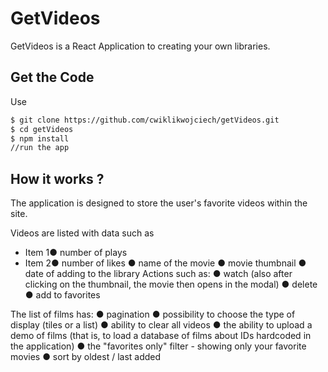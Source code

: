 # GetVideos

GetVideos is a React Application to creating your own libraries.

## Get the Code

Use

```bash
$ git clone https://github.com/cwiklikwojciech/getVideos.git
$ cd getVideos
$ npm install
//run the app
```

## How it works ?

The application is designed to store the user's favorite videos within the site.

Videos are listed with data such as
* Item 1● number of plays
* Item 2● number of likes
● name of the movie
● movie thumbnail
● date of adding to the library
Actions such as:
● watch (also after clicking on the thumbnail, the movie then opens in the modal)
● delete
● add to favorites

The list of films has:
● pagination
● possibility to choose the type of display (tiles or a list)
● ability to clear all videos
● the ability to upload a demo of films (that is, to load a database of films about
IDs hardcoded in the application)
● the "favorites only" filter - showing only your favorite movies
● sort by oldest / last added

